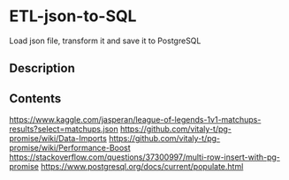 # ETL-json-to-SQL

Load json file, transform it and save it to PostgreSQL


## Description


## Contents

<!-- Dataset  -->
https://www.kaggle.com/jasperan/league-of-legends-1v1-matchups-results?select=matchups.json
https://github.com/vitaly-t/pg-promise/wiki/Data-Imports
https://github.com/vitaly-t/pg-promise/wiki/Performance-Boost
https://stackoverflow.com/questions/37300997/multi-row-insert-with-pg-promise
https://www.postgresql.org/docs/current/populate.html
